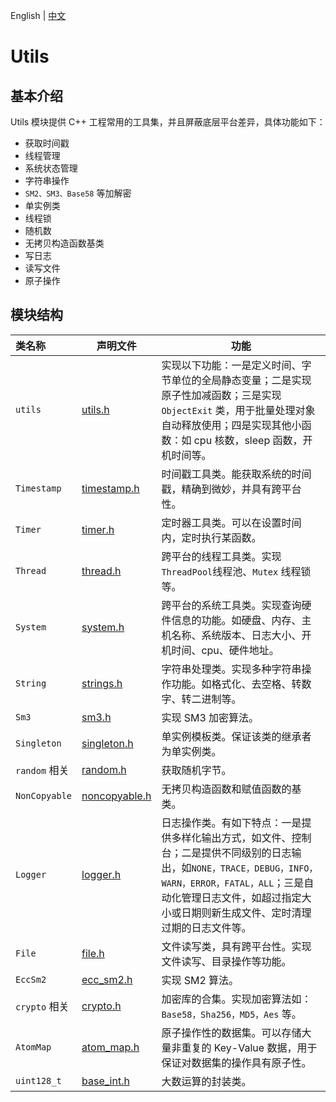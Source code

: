 English | [中文](README_CN.md) 

# Utils

## 基本介绍
Utils 模块提供 C++ 工程常用的工具集，并且屏蔽底层平台差异，具体功能如下：
- 获取时间戳
- 线程管理
- 系统状态管理
- 字符串操作
- `SM2、SM3、Base58` 等加解密
- 单实例类
- 线程锁
- 随机数
- 无拷贝构造函数基类
- 写日志
- 读写文件
- 原子操作

## 模块结构
类名称 | 声明文件 | 功能
|:--- | --- | ---
| `utils` | [utils.h](./utils.h) | 实现以下功能：一是定义时间、字节单位的全局静态变量；二是实现原子性加减函数；三是实现 `ObjectExit` 类，用于批量处理对象自动释放使用；四是实现其他小函数：如 cpu 核数，sleep 函数，开机时间等。
| `Timestamp` | [timestamp.h](./timestamp.h) | 时间戳工具类。能获取系统的时间戳，精确到微妙，并具有跨平台性。
| `Timer` | [timer.h](./timer.h) | 定时器工具类。可以在设置时间内，定时执行某函数。
| `Thread` | [thread.h](./thread.h) | 跨平台的线程工具类。实现 `ThreadPool`线程池、`Mutex` 线程锁等。
| `System` | [system.h](./system.h) | 跨平台的系统工具类。实现查询硬件信息的功能。如硬盘、内存、主机名称、系统版本、日志大小、开机时间、cpu、硬件地址。
| `String` | [strings.h](./strings.h) | 字符串处理类。实现多种字符串操作功能。如格式化、去空格、转数字、转二进制等。
| `Sm3` | [sm3.h](./sm3.h) | 实现 SM3 加密算法。
| `Singleton` | [singleton.h](./singleton.h) | 单实例模板类。保证该类的继承者为单实例类。
| `random` 相关| [random.h](./random.h) | 获取随机字节。
| `NonCopyable` | [noncopyable.h](./noncopyable.h) | 无拷贝构造函数和赋值函数的基类。
| `Logger` | [logger.h](./logger.h) | 日志操作类。有如下特点：一是提供多样化输出方式，如文件、控制台；二是提供不同级别的日志输出，如`NONE，TRACE，DEBUG，INFO，WARN，ERROR，FATAL，ALL`；三是自动化管理日志文件，如超过指定大小或日期则新生成文件、定时清理过期的日志文件等。
| `File` | [file.h](./file.h) | 文件读写类，具有跨平台性。实现文件读写、目录操作等功能。
| `EccSm2` | [ecc_sm2.h](./ecc_sm2.h) | 实现 SM2 算法。
| `crypto` 相关 | [crypto.h](./crypto.h) | 加密库的合集。实现加密算法如：`Base58，Sha256，MD5，Aes` 等。
| `AtomMap` | [atom_map.h](./atom_map.h) | 原子操作性的数据集。可以存储大量非重复的 Key-Value 数据，用于保证对数据集的操作具有原子性。
| `uint128_t` | [base_int.h](./base_int.h) | 大数运算的封装类。

